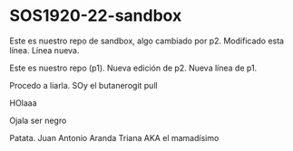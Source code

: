 # SOS1920-22-sandbox

Este es nuestro repo de sandbox, algo cambiado por p2. Modificado esta línea. Línea nueva.

Este es nuestro repo (p1). Nueva edición de p2. Nueva línea de p1.

Procedo a liarla. SOy el butanerogit pull

HOlaaa

Ojala ser negro

Patata. 
Juan Antonio Aranda Triana AKA el mamadísimo